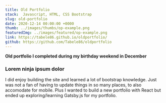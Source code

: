 ```yaml
---
title: Old Portfolio
stack:  Javascript, HTML, CSS Bootstrap
slug: old-portfolio
date: 2020-12-14 00:00:00 +0000
thumb: ../images/thumbs/op-example.png
featuredImg: ../images/featured/op-example.png
link: https://tabele86.github.io/oldportfolio/
github: https://github.com/Tabele86/oldportfolio
---
```

**Old portfolio I completed during my birthday weekend in December**

### Lorem ninja ipsum dolor
I did enjoy building the site and learned a lot of bootstrap knowledge.  Just was not a fan of having to update things in so many places, to also accomodate for mobile. Plus I wanted to build a new portfolio with React but ended up exploring/learning Gatsby.js for my portfolio.